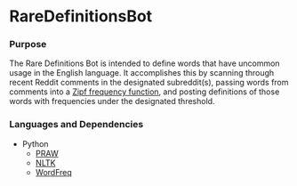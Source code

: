 # RareDefinitionsBot
### Purpose
The Rare Definitions Bot is intended to define words that have uncommon usage in the English language. It accomplishes this by scanning through recent Reddit comments in the designated subreddit(s), passing words from comments into a [Zipf frequency function](https://en.wikipedia.org/wiki/Zipf%27s_law), and posting definitions of those words with frequencies under the designated threshold.

### Languages and Dependencies
* Python
  * [PRAW](https://github.com/praw-dev/praw)
  * [NLTK](https://www.nltk.org/)
  * [WordFreq](https://github.com/LuminosoInsight/wordfreq)
